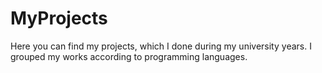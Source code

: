 # MyProjects

Here you can find my projects, which I done during my university years. I grouped my works according to programming languages.